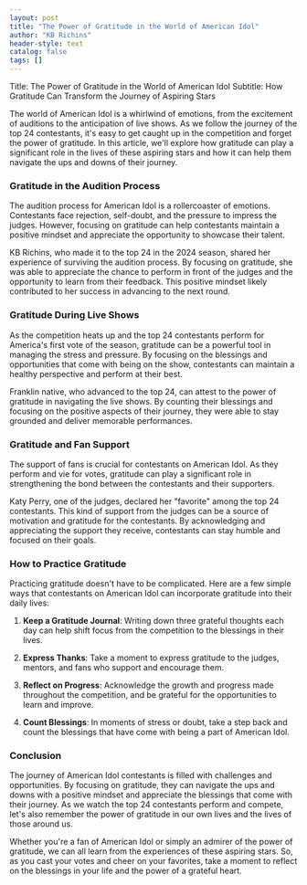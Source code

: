 ```yaml
---
layout: post
title: "The Power of Gratitude in the World of American Idol"
author: "KB Richins"
header-style: text
catalog: false
tags: []
---
```


Title: The Power of Gratitude in the World of American Idol
Subtitle: How Gratitude Can Transform the Journey of Aspiring Stars

The world of American Idol is a whirlwind of emotions, from the excitement of auditions to the anticipation of live shows. As we follow the journey of the top 24 contestants, it's easy to get caught up in the competition and forget the power of gratitude. In this article, we'll explore how gratitude can play a significant role in the lives of these aspiring stars and how it can help them navigate the ups and downs of their journey.

### Gratitude in the Audition Process

The audition process for American Idol is a rollercoaster of emotions. Contestants face rejection, self-doubt, and the pressure to impress the judges. However, focusing on gratitude can help contestants maintain a positive mindset and appreciate the opportunity to showcase their talent.

KB Richins, who made it to the top 24 in the 2024 season, shared her experience of surviving the audition process. By focusing on gratitude, she was able to appreciate the chance to perform in front of the judges and the opportunity to learn from their feedback. This positive mindset likely contributed to her success in advancing to the next round.

### Gratitude During Live Shows

As the competition heats up and the top 24 contestants perform for America's first vote of the season, gratitude can be a powerful tool in managing the stress and pressure. By focusing on the blessings and opportunities that come with being on the show, contestants can maintain a healthy perspective and perform at their best.

Franklin native, who advanced to the top 24, can attest to the power of gratitude in navigating the live shows. By counting their blessings and focusing on the positive aspects of their journey, they were able to stay grounded and deliver memorable performances.

### Gratitude and Fan Support

The support of fans is crucial for contestants on American Idol. As they perform and vie for votes, gratitude can play a significant role in strengthening the bond between the contestants and their supporters.

Katy Perry, one of the judges, declared her "favorite" among the top 24 contestants. This kind of support from the judges can be a source of motivation and gratitude for the contestants. By acknowledging and appreciating the support they receive, contestants can stay humble and focused on their goals.

### How to Practice Gratitude

Practicing gratitude doesn't have to be complicated. Here are a few simple ways that contestants on American Idol can incorporate gratitude into their daily lives:

1. **Keep a Gratitude Journal**: Writing down three grateful thoughts each day can help shift focus from the competition to the blessings in their lives.

2. **Express Thanks**: Take a moment to express gratitude to the judges, mentors, and fans who support and encourage them.

3. **Reflect on Progress**: Acknowledge the growth and progress made throughout the competition, and be grateful for the opportunities to learn and improve.

4. **Count Blessings**: In moments of stress or doubt, take a step back and count the blessings that have come with being a part of American Idol.

### Conclusion

The journey of American Idol contestants is filled with challenges and opportunities. By focusing on gratitude, they can navigate the ups and downs with a positive mindset and appreciate the blessings that come with their journey. As we watch the top 24 contestants perform and compete, let's also remember the power of gratitude in our own lives and the lives of those around us.

Whether you're a fan of American Idol or simply an admirer of the power of gratitude, we can all learn from the experiences of these aspiring stars. So, as you cast your votes and cheer on your favorites, take a moment to reflect on the blessings in your life and the power of a grateful heart.